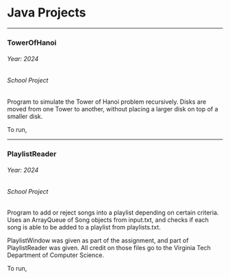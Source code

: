 # Java Projects  

-----------------------

### TowerOfHanoi
###### Year: 2024
###### School Project

Program to simulate the Tower of Hanoi problem recursively. Disks are moved from one Tower to another, without placing a larger disk on top of a smaller disk. 

To run, 


-----------------------

### PlaylistReader
###### Year: 2024
###### School Project

Program to add or reject songs into a playlist depending on certain criteria. Uses an ArrayQueue of Song objects from input.txt, and checks if each song is able to be added to a playlist from playlists.txt.  

PlaylistWindow was given as part of the assignment, and part of PlaylistReader was given. All credit on those files go to the Virginia Tech Department of Computer Science.  

To run, 
